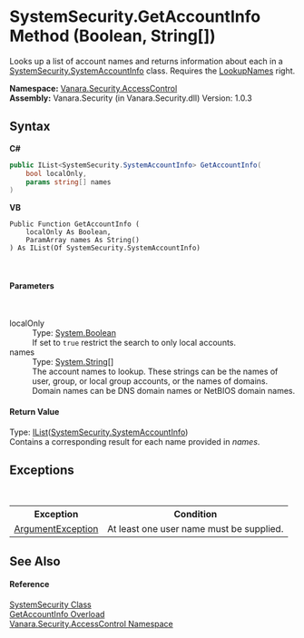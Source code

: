 # SystemSecurity.GetAccountInfo Method (Boolean, String[])
 

Looks up a list of account names and returns information about each in a <a href="c41468a2-6388-642f-3521-c9c035ac01f7">SystemSecurity.SystemAccountInfo</a> class. Requires the <a href="34ca9d7e-d515-c7d5-632e-c34575f7c921">LookupNames</a> right.

**Namespace:**&nbsp;<a href="62a937f8-234b-6e15-2f22-272a8ae206a7">Vanara.Security.AccessControl</a><br />**Assembly:**&nbsp;Vanara.Security (in Vanara.Security.dll) Version: 1.0.3

## Syntax

**C#**<br />
``` C#
public IList<SystemSecurity.SystemAccountInfo> GetAccountInfo(
	bool localOnly,
	params string[] names
)
```

**VB**<br />
``` VB
Public Function GetAccountInfo ( 
	localOnly As Boolean,
	ParamArray names As String()
) As IList(Of SystemSecurity.SystemAccountInfo)
```

<br />

#### Parameters
&nbsp;<dl><dt>localOnly</dt><dd>Type: <a href="http://msdn2.microsoft.com/en-us/library/a28wyd50" target="_blank">System.Boolean</a><br />If set to `true` restrict the search to only local accounts.</dd><dt>names</dt><dd>Type: <a href="http://msdn2.microsoft.com/en-us/library/s1wwdcbf" target="_blank">System.String</a>[]<br />The account names to lookup. These strings can be the names of user, group, or local group accounts, or the names of domains. Domain names can be DNS domain names or NetBIOS domain names.</dd></dl>

#### Return Value
Type: <a href="http://msdn2.microsoft.com/en-us/library/5y536ey6" target="_blank">IList</a>(<a href="c41468a2-6388-642f-3521-c9c035ac01f7">SystemSecurity.SystemAccountInfo</a>)<br />Contains a corresponding result for each name provided in *names*.

## Exceptions
&nbsp;<table><tr><th>Exception</th><th>Condition</th></tr><tr><td><a href="http://msdn2.microsoft.com/en-us/library/3w1b3114" target="_blank">ArgumentException</a></td><td>At least one user name must be supplied.</td></tr></table>

## See Also


#### Reference
<a href="d966f360-1793-ec9a-f172-06cfdff71c9b">SystemSecurity Class</a><br /><a href="5b3cb090-84d3-03fe-2128-c4157ed761ac">GetAccountInfo Overload</a><br /><a href="62a937f8-234b-6e15-2f22-272a8ae206a7">Vanara.Security.AccessControl Namespace</a><br />